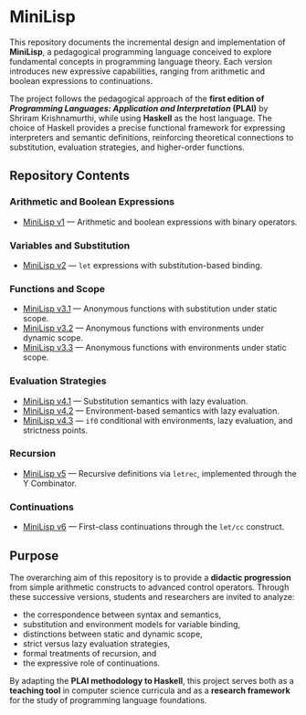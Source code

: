 # MiniLisp

This repository documents the incremental design and implementation of **MiniLisp**, a pedagogical programming language conceived to explore fundamental concepts in programming language theory. Each version introduces new expressive capabilities, ranging from arithmetic and boolean expressions to continuations.

The project follows the pedagogical approach of the **first edition of *Programming Languages: Application and Interpretation* (PLAI)** by Shriram Krishnamurthi, while using **Haskell** as the host language. The choice of Haskell provides a precise functional framework for expressing interpreters and semantic definitions, reinforcing theoretical connections to substitution, evaluation strategies, and higher-order functions.

## Repository Contents

### Arithmetic and Boolean Expressions

* [MiniLisp v1](MINILISP01) — Arithmetic and boolean expressions with binary operators.

### Variables and Substitution

* [MiniLisp v2](MINILISP02) — `let` expressions with substitution-based binding.

### Functions and Scope

* [MiniLisp v3.1](MINILISP03/VERSION01) — Anonymous functions with substitution under static scope.
* [MiniLisp v3.2](MINILISP03/VERSION02) — Anonymous functions with environments under dynamic scope.
* [MiniLisp v3.3](MINILISP03/VERSION03) — Anonymous functions with environments under static scope.

### Evaluation Strategies

* [MiniLisp v4.1](MINILISP04/VERSION01) — Substitution semantics with lazy evaluation.
* [MiniLisp v4.2](MINILISP04/VERSION02) — Environment-based semantics with lazy evaluation.
* [MiniLisp v4.3](MINILISP04/VERSION03) — `if0` conditional with environments, lazy evaluation, and strictness points.

### Recursion

* [MiniLisp v5](MINILISP05) — Recursive definitions via `letrec`, implemented through the Y Combinator.

### Continuations

* [MiniLisp v6](MINILISP06) — First-class continuations through the `let/cc` construct.

## Purpose

The overarching aim of this repository is to provide a **didactic progression** from simple arithmetic constructs to advanced control operators. Through these successive versions, students and researchers are invited to analyze:

* the correspondence between syntax and semantics,
* substitution and environment models for variable binding,
* distinctions between static and dynamic scope,
* strict versus lazy evaluation strategies,
* formal treatments of recursion, and
* the expressive role of continuations.

By adapting the **PLAI methodology to Haskell**, this project serves both as a **teaching tool** in computer science curricula and as a **research framework** for the study of programming language foundations.
